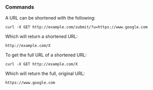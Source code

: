 ### Commands

A URL can be shortened with the following:

    curl -X GET http://example.com/submit/?u=https://www.google.com

Which will return a shortened URL:
    
    http://example.com/X

To get the full URL of a shortened URL:
    
    curl -X GET http://example.com/X

Which will return the full, original URL:

    https://www.google.com
